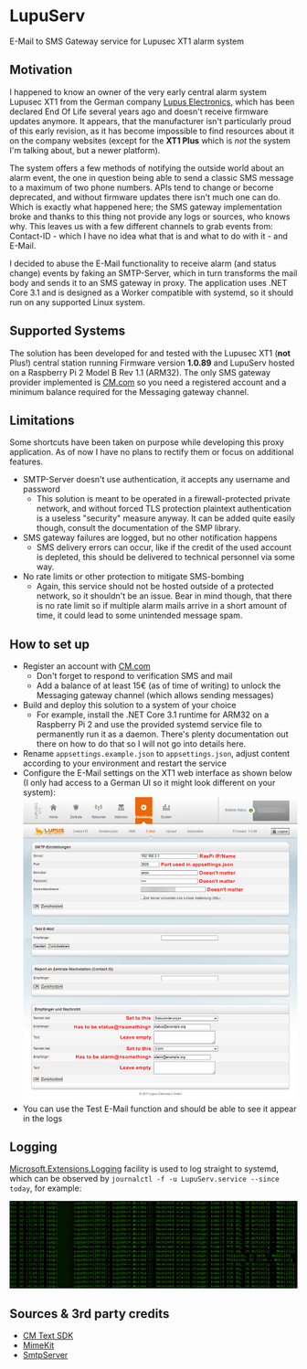 # LupuServ

E-Mail to SMS Gateway service for Lupusec XT1 alarm system

## Motivation

I happened to know an owner of the very early central alarm system Lupusec XT1 from the German company [Lupus Electronics](https://www.lupus-electronics.de/en/), which has been declared End Of Life several years ago and doesn't receive firmware updates anymore. It appears, that the manufacturer isn't particularly proud of this early revision, as it has become impossible to find resources about it on the company websites (except for the **XT1 Plus** which is *not* the system I'm talking about, but a newer platform).

The system offers a few methods of notifying the outside world about an alarm event, the one in question being able to send a classic SMS message to a maximum of two phone numbers. APIs tend to change or become deprecated, and without firmware updates there isn't much one can do. Which is exactly what happened here; the SMS gateway implementation broke and thanks to this thing not provide any logs or sources, who knows why. This leaves us with a few different channels to grab events from: Contact-ID - which I have no idea what that is and what to do with it - and E-Mail.

I decided to abuse the E-Mail functionality to receive alarm (and status change) events by faking an SMTP-Server, which in turn transforms the mail body and sends it to an SMS gateway in proxy. The application uses .NET Core 3.1 and is designed as a Worker compatible with systemd, so it should run on any supported Linux system.

## Supported Systems

The solution has been developed for and tested with the Lupusec XT1 (**not** Plus!) central station running Firmware version **1.0.89** and LupuServ hosted on a Raspberry Pi 2 Model B Rev 1.1 (ARM32). The only SMS gateway provider implemented is [CM.com](https://www.cm.com/about-cm/) so you need a registered account and a minimum balance required for the Messaging gateway channel.

## Limitations

Some shortcuts have been taken on purpose while developing this proxy application. As of now I have no plans to rectify them or focus on additional features.

- SMTP-Server doesn't use authentication, it accepts any username and password
  - This solution is meant to be operated in a firewall-protected private network, and without forced TLS protection plaintext authentication is a useless "security" measure anyway. It can be added quite easily though, consult the documentation of the SMP library.
- SMS gateway failures are logged, but no other notification happens
  - SMS delivery errors can occur, like if the credit of the used account is depleted, this should be delivered to technical personnel via some way.
- No rate limits or other protection to mitigate SMS-bombing
  - Again, this service should not be hosted outside of a protected network, so it shouldn't be an issue. Bear in mind though, that there is no rate limit so if multiple alarm mails arrive in a short amount of time, it could lead to some unintended message spam.

## How to set up

- Register an account with [CM.com](https://www.cm.com/)
  - Don't forget to respond to verification SMS and mail
  - Add a balance of at least 15€ (as of time of writing) to unlock the Messaging gateway channel (which allows sending messages)
- Build and deploy this solution to a system of your choice
  - For example, install the .NET Core 3.1 runtime for ARM32 on a Raspberry Pi 2 and use the provided systemd service file to permanently run it as a daemon. There's plenty documentation out there on how to do that so I will not go into details here.
- Rename `appsettings.example.json` to `appsettings.json`, adjust content according to your environment and restart the service 
- Configure the E-Mail settings on the XT1 web interface as shown below (I only had access to a German UI so it might look different on your system):
  ![Settings](./assets/ygJiBqVo8R.png)
- You can use the Test E-Mail function and should be able to see it appear in the logs

## Logging

[Microsoft.Extensions.Logging](https://docs.microsoft.com/en-us/dotnet/api/microsoft.extensions.logging?view=dotnet-plat-ext-3.1) facility is used to log straight to systemd, which can be observed by `journalctl -f -u LupuServ.service --since today`, for example:

![Status](./assets/jtMyF1wvwA.png)

## Sources & 3rd party credits

- [CM Text SDK](https://github.com/cmdotcom/text-sdk-dotnet)
- [MimeKit](https://github.com/jstedfast/MimeKit)
- [SmtpServer](https://github.com/cosullivan/SmtpServer)
